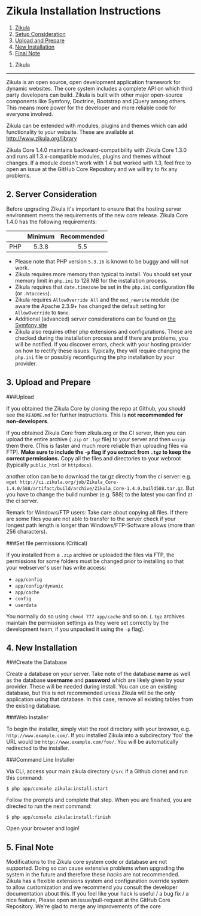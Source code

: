 Zikula Installation Instructions
================================

  1.  [Zikula](#zikula)
  2.  [Setup Consideration](#requirements)
  3.  [Upload and Prepare](#upload)
  4.  [New Installation](#install)
  5.  [Final Note](#final)


<a name="zikula"></a>
1. Zikula
---------

Zikula is an open source, open development application framework for dynamic
websites. The core system includes a complete API on which third party developers
can build. Zikula is built with other major open-source components like Symfony, Doctrine, Bootstrap
and jQuery among others. This means more power for the developer and more reliable code for
everyone involved.

Zikula can be extended with modules, plugins and themes which can add functionality to your
website. These are available at http://www.zikula.org/library

Zikula Core 1.4.0 maintains backward-compatibility with Zikula Core 1.3.0 and runs all 1.3.x-compatible
modules, plugins and themes without changes. If a module doesn't work with 1.4 but worked with 1.3, feel free
to open an issue at the GitHub Core Repository and we will try to fix any problems.


<a name="requirements"></a>
2. Server Consideration
-----------------------

Before upgrading Zikula it's important to ensure that the hosting server environment meets the requirements
of the new core release. Zikula Core 1.4.0 has the following requirements:

|               | Minimum       | Recommended  |
| ------------- |:-------------:| :-----------:|
| PHP           | 5.3.8         | 5.5          |

 - Please note that PHP version `5.3.16` is known to be buggy and will not work.
 - Zikula requires more memory than typical to install. You should set your memory limit in `php.ini`
   to 128 MB for the installation process.
 - Zikula requires that `date.timezone` be set in the `php.ini` configuration file (or `.htaccess`).
 - Zikula requires `AllowOverride All` and the `mod_rewrite` module (be aware the Apache 2.3.9+ has changed
   the default setting for `AllowOverride` to `None`.
 - Additional (advanced) server considerations can be found on
   [the Symfony site](http://symfony.com/doc/current/cookbook/configuration/web_server_configuration.html)
 - Zikula also requires other php extensions and configurations. These are checked during the installation
   process and if there are problems, you will be notified. If you discover errors, check with your hosting
   provider on how to rectify these issues. Typically, they will require changing the `php.ini` file or
   possibly reconfiguring the php installation by your provider.


<a name="upload"></a>
3. Upload and Prepare
---------------------

###Upload

If you obtained the Zikula Core by cloning the repo at Github, you should see the `README.md` for further
instructions. This is **not recommended for non-developers**.

If you obtained Zikula Core from zikula.org or the CI server, then you can upload the entire archive (`.zip`
or `.tgz` file) to your server and then `unzip` them there. (This is faster and much more reliable than 
uploading files via FTP). **Make sure to include the `-p` flag if you extract from `.tgz` to keep the
correct permissions.** Copy all the files and directories to your webroot (typically `public_html` or
`httpdocs`).

another otion can be to download the tar.gz directly from the ci server: e.g. `wget http://ci.zikula.org/job/Zikula_Core-1.4.0/588/artifact/build/archive/Zikula_Core-1.4.0.build588.tar.gz`. But you have to change the build number (e.g. 588) to the latest you can find at the ci server.


Remark for Windows/FTP users: Take care about copying all files. If there are some files you are not able to transfer 
to the server check if your longest path length is longer than Windows/FTP-Software allows (more than 256 characters).

###Set file permissions (Critical)

If you installed from a `.zip` archive or uploaded the files via FTP, the permissions for some folders must be changed prior to installing so that your webserver's user has write access:
- `app/config`
- `app/config/dynamic`
- `app/cache`
- `config`
- `userdata`

You normally do so using `chmod 777 app/cache` and so on. (`.tgz` archives maintain
the permission settings as they were set correctly by the development team, if you unpacked it using the `-p` flag).


<a name="install"></a>
4. New Installation
-------------------

###Create the Database

Create a database on your server. Take note of the database **name** as well as the database **username** and
**password** which are likely given by your provider. These will be needed during install. You can use an existing
database, but this is not recommended unless Zikula will be the only application using that database. In this case,
remove all existing tables from the existing database.

###Web Installer

To begin the installer, simply visit the root directory with your browser, e.g. `http://www.example.com/`.
If you installed Zikula into a subdirectory 'foo' the URL would be `http://www.example.com/foo/`. You will be
automatically redirected to the installer.

###Command Line Installer

Via CLI, access your main zikula directory (`/src` if a Github clone) and run this command:
```Shell
$ php app/console zikula:install:start
```
Follow the prompts and complete that step. When you are finished, you are directed to run the next command:
```Shell
$ php app/console zikula:install:finish
```
Open your browser and login!


<a name="final"></a>
5. Final Note
-------------

Modifications to the Zikula core system code or database are not supported. Doing so can cause extensive
problems when upgrading the system in the future and therefore these *hacks* are not recommended. Zikula
has a flexible extensions system and configuration override system to allow customization and we recommend
you consult the developer documentation about this. If you feel like your hack is useful / a bug fix / a nice
feature, Please open an issue/pull-request at the GitHub Core Repository. We're glad to merge any improvements
of the core
